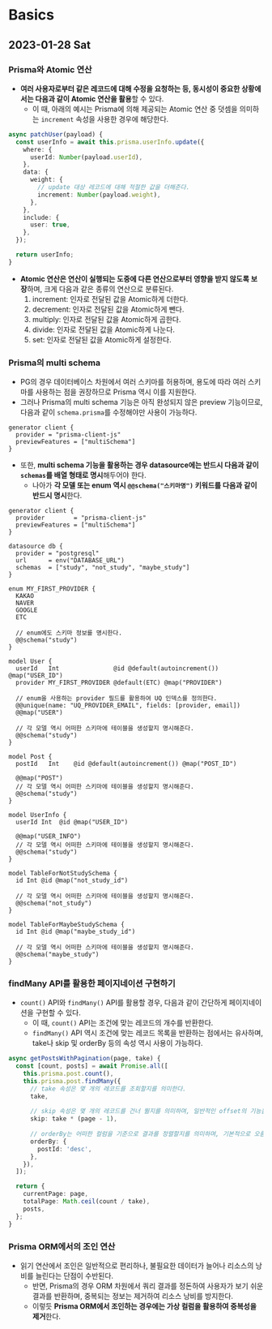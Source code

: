 # Basics
## 2023-01-28 Sat
### Prisma와 Atomic 연산
* **여러 사용자로부터 같은 레코드에 대해 수정을 요청하는 등, 동시성이 중요한 상황에서는 다음과 같이 Atomic 연산을 활용**할 수 있다.
    * 이 때, 아래의 예시는 Prisma에 의해 제공되는 Atomic 연산 중 덧셈을 의미하는 `increment` 속성을 사용한 경우에 해당한다.
```typescript
async patchUser(payload) {
  const userInfo = await this.prisma.userInfo.update({
    where: {
      userId: Number(payload.userId),
    },
    data: {
      weight: {
        // update 대상 레코드에 대해 적절한 값을 더해준다.
        increment: Number(payload.weight),
      },
    },
    include: {
      user: true,
    },
  });

  return userInfo;
}
```
* **Atomic 연산은 연산이 실행되는 도중에 다른 연산으로부터 영향을 받지 않도록 보장**하며, 크게 다음과 같은 종류의 연산으로 분류된다.
    1. increment: 인자로 전달된 값을 Atomic하게 더한다.
    2. decrement: 인자로 전달된 값을 Atomic하게 뺀다.
    3. multiply: 인자로 전달된 값을 Atomic하게 곱한다.
    4. divide: 인자로 전달된 값을 Atomic하게 나눈다.
    5. set: 인자로 전달된 값을 Atomic하게 설정한다.

### Prisma의 multi schema
* PG의 경우 데이터베이스 차원에서 여러 스키마를 허용하며, 용도에 따라 여러 스키마를 사용하는 점을 권장하므로 Prisma 역시 이를 지원한다.
* 그러나 Prisma의 multi schema 기능은 아직 완성되지 않은 preview 기능이므로, 다음과 같이 `schema.prisma`를 수정해야만 사용이 가능하다.
```
generator client {
  provider = "prisma-client-js"
  previewFeatures = ["multiSchema"]
}
```
* 또한, **multi schema 기능을 활용하는 경우 datasource에는 반드시 다음과 같이 `schemas`를 배열 형태로 명시**해두어야 한다.
    * 나아가 **각 모델 또는 enum 역시 `@@schema("스키마명")` 키워드를 다음과 같이 반드시 명시**한다.
```
generator client {
  provider        = "prisma-client-js"
  previewFeatures = ["multiSchema"]
}

datasource db {
  provider = "postgresql"
  url      = env("DATABASE_URL")
  schemas  = ["study", "not_study", "maybe_study"]
}

enum MY_FIRST_PROVIDER {
  KAKAO
  NAVER
  GOOGLE
  ETC

  // enum에도 스키마 정보를 명시한다.
  @@schema("study")
}

model User {
  userId   Int               @id @default(autoincrement()) @map("USER_ID")
  provider MY_FIRST_PROVIDER @default(ETC) @map("PROVIDER")

  // enum을 사용하는 provider 필드를 활용하여 UQ 인덱스를 정의한다.
  @@unique(name: "UQ_PROVIDER_EMAIL", fields: [provider, email])
  @@map("USER")
  
  // 각 모델 역시 어떠한 스키마에 테이블을 생성할지 명시해준다.
  @@schema("study")
}

model Post {
  postId   Int    @id @default(autoincrement()) @map("POST_ID")

  @@map("POST")
  // 각 모델 역시 어떠한 스키마에 테이블을 생성할지 명시해준다.
  @@schema("study")
}

model UserInfo {
  userId Int  @id @map("USER_ID")

  @@map("USER_INFO")
  // 각 모델 역시 어떠한 스키마에 테이블을 생성할지 명시해준다.
  @@schema("study")
}

model TableForNotStudySchema {
  id Int @id @map("not_study_id")

  // 각 모델 역시 어떠한 스키마에 테이블을 생성할지 명시해준다.
  @@schema("not_study")
}

model TableForMaybeStudySchema {
  id Int @id @map("maybe_study_id")

  // 각 모델 역시 어떠한 스키마에 테이블을 생성할지 명시해준다.
  @@schema("maybe_study")
}
```

### findMany API를 활용한 페이지네이션 구현하기
* `count()` API와 `findMany()` API를 활용할 경우, 다음과 같이 간단하게 페이지네이션을 구현할 수 있다.
  * 이 때, `count()` API는 조건에 맞는 레코드의 개수를 반환한다.
  * `findMany()` API 역시 조건에 맞는 레코드 목록을 반환하는 점에서는 유사하며, take나 skip 및 orderBy 등의 속성 역시 사용이 가능하다.
```typescript
async getPostsWithPagination(page, take) {
  const [count, posts] = await Promise.all([
    this.prisma.post.count(),
    this.prisma.post.findMany({
      // take 속성은 몇 개의 레코드를 조회할지를 의미한다.
      take,
      
      // skip 속성은 몇 개의 레코드를 건너 뛸지를 의미하며, 일반적인 offset의 기능을 수행한다.
      skip: take * (page - 1),
      
      // orderBy는 어떠한 컬럼을 기준으로 결과를 정렬할지를 의미하며, 기본적으로 오름차순 정렬을 적용한다.
      orderBy: {
        postId: 'desc',
      },
    }),
  ]);

  return {
    currentPage: page,
    totalPage: Math.ceil(count / take),
    posts,
  };
}
```

### Prisma ORM에서의 조인 연산
* 읽기 연산에서 조인은 일반적으로 편리하나, 불필요한 데이터가 늘어나 리소스의 낭비를 늘린다는 단점이 수반된다.
  * 반면, Prisma의 경우 ORM 차원에서 쿼리 결과를 정돈하여 사용자가 보기 쉬운 결과를 반환하며, 중복되는 정보는 제거하여 리소스 낭비를 방지한다.
  * 이렇듯 **Prisma ORM에서 조인하는 경우에는 가상 컬럼을 활용하여 중복성을 제거**한다.